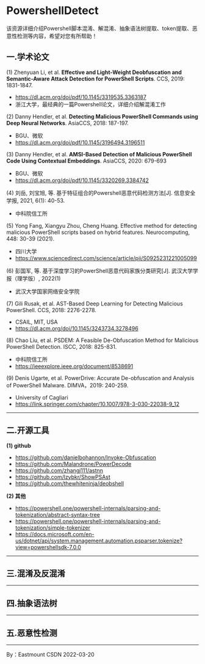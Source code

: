 # PowershellDetect
该资源详细介绍Powershell脚本混淆、解混淆、抽象语法树提取、token提取、恶意性检测等内容，希望对您有所帮助！

## 一.学术论文

(1) Zhenyuan Li, et al. **Effective and Light-Weight Deobfuscation and Semantic-Aware Attack Detection for PowerShell Scripts**. CCS, 2019: 1831-1847.
- https://dl.acm.org/doi/pdf/10.1145/3319535.3363187
- 浙江大学，最经典的一篇Powershell论文，详细介绍解混淆工作

(2) Danny Hendler, et al. **Detecting Malicious PowerShell Commands using Deep Neural Networks**. AsiaCCS, 2018: 187-197.
- BGU、微软
- https://dl.acm.org/doi/pdf/10.1145/3196494.3196511

(3) Danny Hendler, et al. **AMSI-Based Detection of Malicious PowerShell Code Using Contextual Embeddings**. AsiaCCS, 2020: 679-693
- BGU、微软
- https://dl.acm.org/doi/pdf/10.1145/3320269.3384742

(4) 刘岳, 刘宝旭, 等. 基于特征组合的Powershell恶意代码检测方法[J]. 信息安全学报, 2021, 6(1): 40-53.
- 中科院信工所


(5) Yong Fang, Xiangyu Zhou, Cheng Huang. Effective method for detecting malicious PowerShell scripts based on hybrid features. Neurocomputing, 448: 30-39 (2021).
- 四川大学
- https://www.sciencedirect.com/science/article/pii/S0925231221005099

(6) 彭国军, 等. 基于深度学习的PowerShell恶意代码家族分类研究[J]. 武汉大学学报（理学版）, 2022(1)
- 武汉大学国家网络安全学院

(7) Gili Rusak, et al. AST-Based Deep Learning for Detecting Malicious PowerShell. CCS, 2018: 2276-2278.
- CSAIL, MIT, USA
- https://dl.acm.org/doi/10.1145/3243734.3278496

(8) Chao Liu, et al. PSDEM: A Feasible De-Obfuscation Method for Malicious PowerShell Detection. ISCC, 2018: 825-831.
- 中科院信工所
- https://ieeexplore.ieee.org/document/8538691

(9) Denis Ugarte, et al. PowerDrive: Accurate De-obfuscation and Analysis of PowerShell Malware. DIMVA，2019: 240-259.
- University of Cagliari
- https://link.springer.com/chapter/10.1007/978-3-030-22038-9_12



---

## 二.开源工具

**(1) github**

- https://github.com/danielbohannon/Invoke-Obfuscation
- https://github.com/Malandrone/PowerDecode
- https://github.com/zhangj111/astnn
- https://github.com/lzybkr/ShowPSAst
- https://github.com/thewhiteninja/deobshell

**(2) 其他**

- https://powershell.one/powershell-internals/parsing-and-tokenization/abstract-syntax-tree
- https://powershell.one/powershell-internals/parsing-and-tokenization/simple-tokenizer
- https://docs.microsoft.com/en-us/dotnet/api/system.management.automation.psparser.tokenize?view=powershellsdk-7.0.0

---

## 三.混淆及反混淆


----

## 四.抽象语法树

----

## 五.恶意性检测



---


By：Eastmount CSDN 2022-03-20
